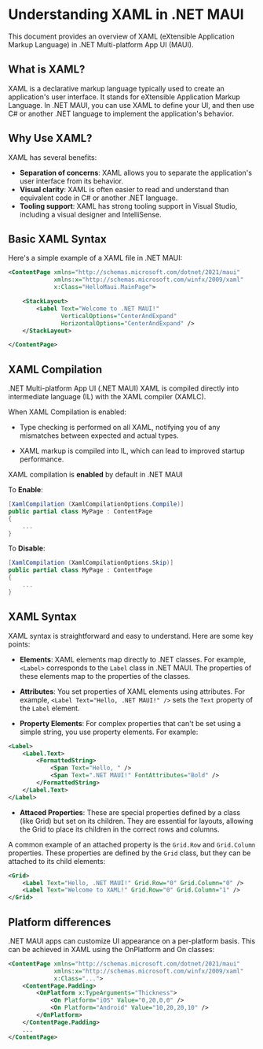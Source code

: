 # Understanding XAML in .NET MAUI

This document provides an overview of XAML (eXtensible Application Markup Language) in .NET Multi-platform App UI (MAUI).

## What is XAML?

XAML is a declarative markup language typically used to create an application's user interface. It stands for eXtensible Application Markup Language. In .NET MAUI, you can use XAML to define your UI, and then use C# or another .NET language to implement the application's behavior.

## Why Use XAML?

XAML has several benefits:

- **Separation of concerns**: XAML allows you to separate the application's user interface from its behavior.
- **Visual clarity**: XAML is often easier to read and understand than equivalent code in C# or another .NET language.
- **Tooling support**: XAML has strong tooling support in Visual Studio, including a visual designer and IntelliSense.

## Basic XAML Syntax

Here's a simple example of a XAML file in .NET MAUI:

```xml
<ContentPage xmlns="http://schemas.microsoft.com/dotnet/2021/maui"
             xmlns:x="http://schemas.microsoft.com/winfx/2009/xaml"
             x:Class="HelloMaui.MainPage">

    <StackLayout>
        <Label Text="Welcome to .NET MAUI!"
               VerticalOptions="CenterAndExpand" 
               HorizontalOptions="CenterAndExpand" />
    </StackLayout>

</ContentPage>
```

## XAML Compilation

.NET Multi-platform App UI (.NET MAUI) XAML is compiled directly into intermediate language (IL) with the XAML compiler (XAMLC).

When XAML Compilation is enabled:

- Type checking is performed on all XAML, notifying you of any mismatches between expected and actual types.

- XAML markup is compiled into IL, which can lead to improved startup performance.

XAML compilation is **enabled** by default in .NET MAUI

To **Enable**:
```csharp
[XamlCompilation (XamlCompilationOptions.Compile)]
public partial class MyPage : ContentPage
{
    ...
}
```
To **Disable**:
```csharp
[XamlCompilation (XamlCompilationOptions.Skip)]
public partial class MyPage : ContentPage
{
    ...
}
```


## XAML Syntax

XAML syntax is straightforward and easy to understand. Here are some key points:

- **Elements**: XAML elements map directly to .NET classes. For example, `<Label>` corresponds to the `Label` class in .NET MAUI. The properties of these elements map to the properties of the classes.

- **Attributes**: You set properties of XAML elements using attributes. For example, `<Label Text="Hello, .NET MAUI!" />` sets the `Text` property of the `Label` element.

- **Property Elements**: For complex properties that can't be set using a simple string, you use property elements. For example:

```xml
<Label>
    <Label.Text>
        <FormattedString>
            <Span Text="Hello, " />
            <Span Text=".NET MAUI!" FontAttributes="Bold" />
        </FormattedString>
    </Label.Text>
</Label>
```
- **Attaced Properties**: These are special properties defined by a class (like Grid) but set on its children. They are essential for layouts, allowing the Grid to place its children in the correct rows and columns.

A common example of an attached property is the `Grid.Row` and `Grid.Column` properties. These properties are defined by the `Grid` class, but they can be attached to its child elements:

```xml
<Grid>
    <Label Text="Hello, .NET MAUI!" Grid.Row="0" Grid.Column="0" />
    <Label Text="Welcome to XAML!" Grid.Row="0" Grid.Column="1" />
</Grid>
```

## Platform differences

.NET MAUI apps can customize UI appearance on a per-platform basis. This can be achieved in XAML using the OnPlatform and On classes:

```xml
<ContentPage xmlns="http://schemas.microsoft.com/dotnet/2021/maui"
             xmlns:x="http://schemas.microsoft.com/winfx/2009/xaml"
             x:Class="...">
    <ContentPage.Padding>
        <OnPlatform x:TypeArguments="Thickness">
            <On Platform="iOS" Value="0,20,0,0" />
            <On Platform="Android" Value="10,20,20,10" />
        </OnPlatform>
    </ContentPage.Padding>
    ...
</ContentPage>
```